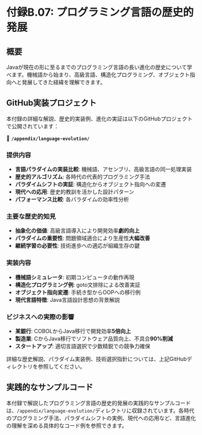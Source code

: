 # 付録B.07: プログラミング言語の歴史的発展

## 概要

Javaが現在の形に至るまでのプログラミング言語の長い進化の歴史について学べます。機械語から始まり、高級言語、構造化プログラミング、オブジェクト指向へと発展してきた経緯を理解できます。

## GitHub実装プロジェクト

本付録の詳細な解説、歴史的実装例、進化の実証は以下のGitHubプロジェクトで公開されています：

📁 **`/appendix/language-evolution/`**

### 提供内容

- **言語パラダイムの実装比較**: 機械語、アセンブリ、高級言語の同一処理実装
- **歴史的アルゴリズム**: 各時代の代表的プログラミング手法
- **パラダイムシフトの実証**: 構造化からオブジェクト指向への変遷
- **現代への応用**: 歴史的教訓を活かした設計パターン
- **パフォーマンス比較**: 各パラダイムの効率性分析

### 主要な歴史的知見

- **抽象化の価値**: 高級言語導入により開発効率**劇的向上**
- **パラダイムの重要性**: 問題領域適合により生産性**大幅改善**
- **継続学習の必要性**: 技術進歩への適応が組織生存の鍵

### 実装内容

- **機械語シミュレータ**: 初期コンピュータの動作再現
- **構造化プログラミング例**: goto文排除による改善実証
- **オブジェクト指向変遷**: 手続き型からOOPへの移行例
- **現代言語特徴**: Java言語設計思想の背景解説

### ビジネスへの実際の影響

- **某銀行**: COBOLからJava移行で開発効率**5倍向上**
- **製造業**: CからJava移行でソフトウェア品質向上、不具合**90%削減**
- **スタートアップ**: 適切言語選択で少数精鋭での競争力確保

詳細な歴史解説、パラダイム実装例、技術選択指針については、上記GitHubディレクトリを参照してください。

## 実践的なサンプルコード

本付録で解説したプログラミング言語の歴史的発展の実践的なサンプルコードは、`/appendix/language-evolution/`ディレクトリに収録されています。各時代のプログラミング手法、パラダイムシフトの実例、現代への応用など、言語進化の理解を深める具体的なコード例を参照できます。
